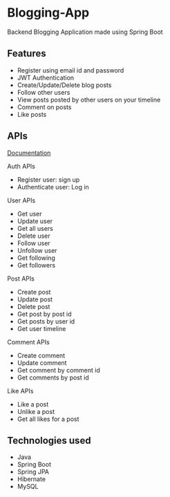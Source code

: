 # Blogging-App
Backend Blogging Application made using Spring Boot

## Features

* Register using email id and password
* JWT Authentication
* Create/Update/Delete blog posts
* Follow other users
* View posts posted by other users on your timeline
* Comment on posts
* Like posts

## APIs

[Documentation](https://documenter.getpostman.com/view/26163929/2s946bDFdz)

Auth APIs
* Register user: sign up
* Authenticate user: Log in 

User APIs
* Get user
* Update user
* Get all users
* Delete user
* Follow user
* Unfollow user
* Get following
* Get followers

Post APIs
* Create post
* Update post
* Delete post
* Get post by post id
* Get posts by user id
* Get user timeline

Comment APIs
* Create comment
* Update comment
* Get comment by comment id
* Get comments by post id

Like APIs
* Like a post
* Unlike a post
* Get all likes for a post


## Technologies used
* Java
* Spring Boot
* Spring JPA
* Hibernate
* MySQL
